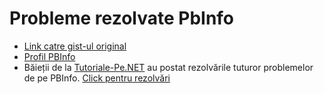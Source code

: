 # Probleme rezolvate PbInfo
- [Link catre gist-ul original](https://gist.github.com/robertnitu02/7f25c3a56163fbf1105a3d120db487c1)
- [Profil PBInfo](https://www.pbinfo.ro/profil/Mentosan)
- Băieții de la [Tutoriale-Pe.NET](https://tutoriale-pe.net/) au postat rezolvările tuturor problemelor de pe PBInfo.
  [Click pentru rezolvări](https://tutoriale-pe.net/rezolvari-pbinfo/)

